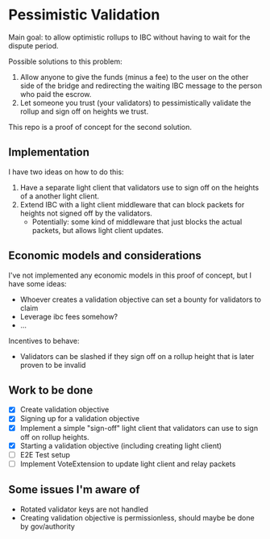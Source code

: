 # Pessimistic Validation

Main goal: to allow optimistic rollups to IBC without having to wait for the dispute period.

Possible solutions to this problem:
1. Allow anyone to give the funds (minus a fee) to the user on the other side of the bridge and redirecting the waiting IBC message to the person who paid the escrow.
2. Let someone you trust (your validators) to pessimistically validate the rollup and sign off on heights we trust.

This repo is a proof of concept for the second solution.

## Implementation

I have two ideas on how to do this:
1. Have a separate light client that validators use to sign off on the heights of a another light client.
2. Extend IBC with a light client middleware that can block packets for heights not signed off by the validators.
   - Potentially: some kind of middleware that just blocks the actual packets, but allows light client updates.

## Economic models and considerations
I've not implemented any economic models in this proof of concept, but I have some ideas:
* Whoever creates a validation objective can set a bounty for validators to claim
* Leverage ibc fees somehow?
* ...

Incentives to behave:
* Validators can be slashed if they sign off on a rollup height that is later proven to be invalid

## Work to be done

- [x] Create validation objective
- [x] Signing up for a validation objective
- [x] Implement a simple "sign-off" light client that validators can use to sign off on rollup heights.
- [x] Starting a validation objective (including creating light client)
- [ ] E2E Test setup
- [ ] Implement VoteExtension to update light client and relay packets

## Some issues I'm aware of
* Rotated validator keys are not handled
* Creating validation objective is permissionless, should maybe be done by gov/authority